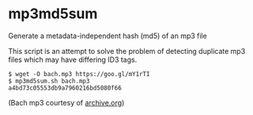 # mp3md5sum
Generate a metadata-independent hash (md5) of an mp3 file

This script is an attempt to solve the problem of detecting duplicate mp3 files which may have differing ID3 tags.

```
$ wget -O bach.mp3 https://goo.gl/mY1rTI
$ mp3md5sum.sh bach.mp3
a4bd73c05553db9a7960216bd5080f66
```

(Bach mp3 courtesy of [archive.org](https://archive.org/details/PabloCasalsCelloSuiteNo.1InGMajorBwv1007I.Prelude))
